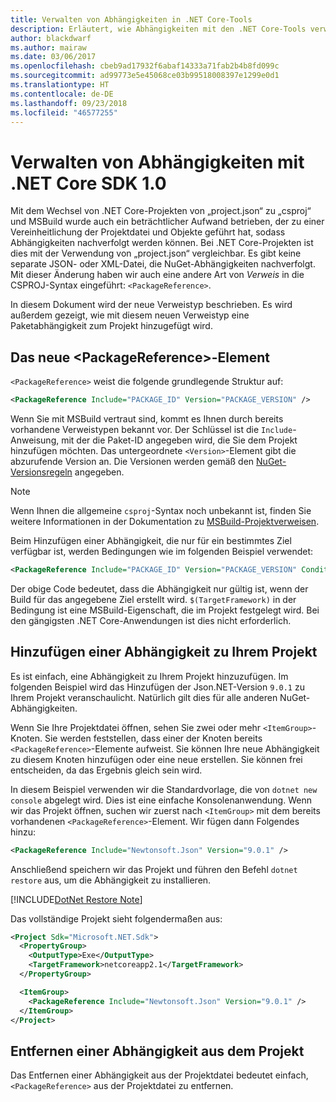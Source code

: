 ```yaml
---
title: Verwalten von Abhängigkeiten in .NET Core-Tools
description: Erläutert, wie Abhängigkeiten mit den .NET Core-Tools verwaltet werden können.
author: blackdwarf
ms.author: mairaw
ms.date: 03/06/2017
ms.openlocfilehash: cbeb9ad17932f6abaf14333a71fab2b4b8fd099c
ms.sourcegitcommit: ad99773e5e45068ce03b99518008397e1299e0d1
ms.translationtype: HT
ms.contentlocale: de-DE
ms.lasthandoff: 09/23/2018
ms.locfileid: "46577255"
---
```

# <a name="managing-dependencies-with-net-core-sdk-10"></a>Verwalten von Abhängigkeiten mit .NET Core SDK 1.0

Mit dem Wechsel von .NET Core-Projekten von „project.json“ zu „csproj“ und MSBuild wurde auch ein beträchtlicher Aufwand betrieben, der zu einer Vereinheitlichung der Projektdatei und Objekte geführt hat, sodass Abhängigkeiten nachverfolgt werden können. Bei .NET Core-Projekten ist dies mit der Verwendung von „project.json“ vergleichbar. Es gibt keine separate JSON- oder XML-Datei, die NuGet-Abhängigkeiten nachverfolgt. Mit dieser Änderung haben wir auch eine andere Art von *Verweis* in die CSPROJ-Syntax eingeführt: `<PackageReference>`. 

In diesem Dokument wird der neue Verweistyp beschrieben. Es wird außerdem gezeigt, wie mit diesem neuen Verweistyp eine Paketabhängigkeit zum Projekt hinzugefügt wird. 

## <a name="the-new-packagereference-element"></a>Das neue \<PackageReference>-Element
`<PackageReference>` weist die folgende grundlegende Struktur auf:

```xml
<PackageReference Include="PACKAGE_ID" Version="PACKAGE_VERSION" />
```

Wenn Sie mit MSBuild vertraut sind, kommt es Ihnen durch bereits vorhandene Verweistypen bekannt vor. Der Schlüssel ist die `Include`-Anweisung, mit der die Paket-ID angegeben wird, die Sie dem Projekt hinzufügen möchten. Das untergeordnete `<Version>`-Element gibt die abzurufende Version an. Die Versionen werden gemäß den [NuGet-Versionsregeln](/nuget/create-packages/dependency-versions#version-ranges) angegeben.

> [!NOTE]
> Wenn Ihnen die allgemeine `csproj`-Syntax noch unbekannt ist, finden Sie weitere Informationen in der Dokumentation zu [MSBuild-Projektverweisen](/visualstudio/msbuild/msbuild-project-file-schema-reference).  

Beim Hinzufügen einer Abhängigkeit, die nur für ein bestimmtes Ziel verfügbar ist, werden Bedingungen wie im folgenden Beispiel verwendet:

```xml
<PackageReference Include="PACKAGE_ID" Version="PACKAGE_VERSION" Condition="'$(TargetFramework)' == 'netcoreapp2.1'" />
```

Der obige Code bedeutet, dass die Abhängigkeit nur gültig ist, wenn der Build für das angegebene Ziel erstellt wird. `$(TargetFramework)` in der Bedingung ist eine MSBuild-Eigenschaft, die im Projekt festgelegt wird. Bei den gängigsten .NET Core-Anwendungen ist dies nicht erforderlich. 

## <a name="adding-a-dependency-to-your-project"></a>Hinzufügen einer Abhängigkeit zu Ihrem Projekt
Es ist einfach, eine Abhängigkeit zu Ihrem Projekt hinzuzufügen. Im folgenden Beispiel wird das Hinzufügen der Json.NET-Version `9.0.1` zu Ihrem Projekt veranschaulicht. Natürlich gilt dies für alle anderen NuGet-Abhängigkeiten. 

Wenn Sie Ihre Projektdatei öffnen, sehen Sie zwei oder mehr `<ItemGroup>`-Knoten. Sie werden feststellen, dass einer der Knoten bereits `<PackageReference>`-Elemente aufweist. Sie können Ihre neue Abhängigkeit zu diesem Knoten hinzufügen oder eine neue erstellen. Sie können frei entscheiden, da das Ergebnis gleich sein wird. 

In diesem Beispiel verwenden wir die Standardvorlage, die von `dotnet new console` abgelegt wird. Dies ist eine einfache Konsolenanwendung. Wenn wir das Projekt öffnen, suchen wir zuerst nach `<ItemGroup>` mit dem bereits vorhandenen `<PackageReference>`-Element. Wir fügen dann Folgendes hinzu:

```xml
<PackageReference Include="Newtonsoft.Json" Version="9.0.1" />
```
Anschließend speichern wir das Projekt und führen den Befehl `dotnet restore` aus, um die Abhängigkeit zu installieren. 

[!INCLUDE[DotNet Restore Note](~/includes/dotnet-restore-note.md)]

Das vollständige Projekt sieht folgendermaßen aus:

```xml
<Project Sdk="Microsoft.NET.Sdk">
  <PropertyGroup>
    <OutputType>Exe</OutputType>
    <TargetFramework>netcoreapp2.1</TargetFramework>
  </PropertyGroup>

  <ItemGroup>
    <PackageReference Include="Newtonsoft.Json" Version="9.0.1" />
  </ItemGroup>
</Project>
```

## <a name="removing-a-dependency-from-the-project"></a>Entfernen einer Abhängigkeit aus dem Projekt
Das Entfernen einer Abhängigkeit aus der Projektdatei bedeutet einfach, `<PackageReference>` aus der Projektdatei zu entfernen.
